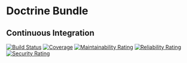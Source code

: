 Doctrine Bundle
===============

Continuous Integration
---------------------

[![Build Status](https://travis-ci.org/dontdrinkandroot/doctrine-bundle.php.svg?branch=master)](https://travis-ci.org/dontdrinkandroot/doctrine-bundle.php)
[![Coverage](https://sonarcloud.io/api/project_badges/measure?project=dontdrinkandroot_doctrine-bundle.php&metric=coverage)](https://sonarcloud.io/dashboard?id=dontdrinkandroot_doctrine-bundle.php)
[![Maintainability Rating](https://sonarcloud.io/api/project_badges/measure?project=dontdrinkandroot_doctrine-bundle.php&metric=sqale_rating)](https://sonarcloud.io/dashboard?id=dontdrinkandroot_doctrine-bundle.php)
[![Reliability Rating](https://sonarcloud.io/api/project_badges/measure?project=dontdrinkandroot_doctrine-bundle.php&metric=reliability_rating)](https://sonarcloud.io/dashboard?id=dontdrinkandroot_doctrine-bundle.php)
[![Security Rating](https://sonarcloud.io/api/project_badges/measure?project=dontdrinkandroot_doctrine-bundle.php&metric=security_rating)](https://sonarcloud.io/dashboard?id=dontdrinkandroot_doctrine-bundle.php)
